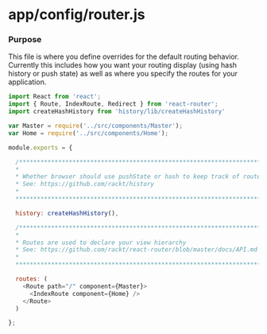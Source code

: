 # app/config/router.js

### Purpose

This file is where you define overrides for the default routing behavior.  Currently this includes how you want your
routing display (using hash history or push state) as well as where you specify the routes for your application.

```js
import React from 'react';
import { Route, IndexRoute, Redirect } from 'react-router';
import createHashHistory from 'history/lib/createHashHistory'

var Master = require('../src/components/Master');
var Home = require('../src/components/Home');

module.exports = {

  /****************************************************************************
  *                                                                           *
  * Whether browser should use pushState or hash to keep track of routes      *
  * See: https://github.com/rackt/history                                     *
  *                                                                           *
  ****************************************************************************/

  history: createHashHistory(),

  /****************************************************************************
  *                                                                           *
  * Routes are used to declare your view hierarchy                            *
  * See: https://github.com/rackt/react-router/blob/master/docs/API.md        *
  *                                                                           *
  ****************************************************************************/

  routes: (
    <Route path="/" component={Master}>
      <IndexRoute component={Home} />
    </Route>
  )

};
```
